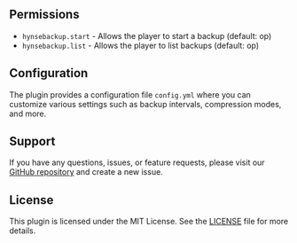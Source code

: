 
## Permissions

- `hynsebackup.start` - Allows the player to start a backup (default: op)
- `hynsebackup.list` - Allows the player to list backups (default: op)

## Configuration

The plugin provides a configuration file `config.yml` where you can customize various settings such as backup intervals, compression modes, and more.

## Support

If you have any questions, issues, or feature requests, please visit our [GitHub repository](https://github.com/MindightTale/HynseBackup) and create a new issue.

## License

This plugin is licensed under the MIT License. See the [LICENSE](LICENSE) file for more details.
